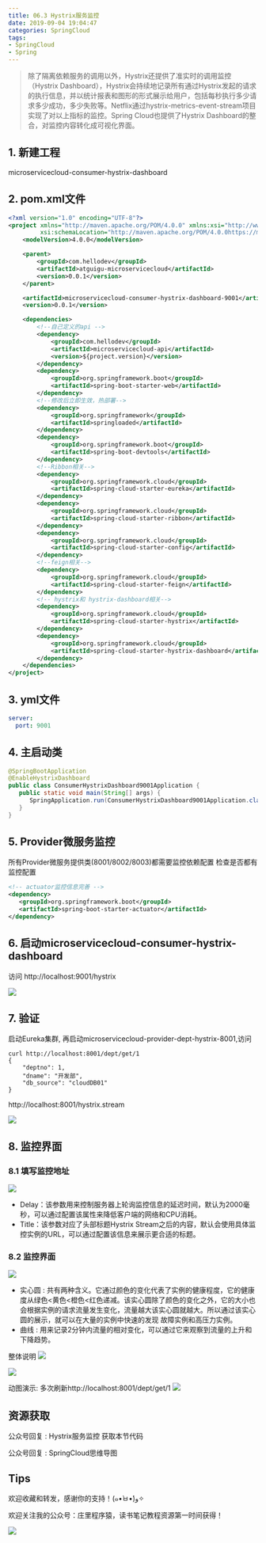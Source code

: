 ```yaml
---
title: 06.3 Hystrix服务监控
date: 2019-09-04 19:04:47
categories: SpringCloud
tags:
- SpringCloud
- Spring
---
```


> 除了隔离依赖服务的调用以外，Hystrix还提供了准实时的调用监控（Hystrix Dashboard），Hystrix会持续地记录所有通过Hystrix发起的请求的执行信息，并以统计报表和图形的形式展示给用户，包括每秒执行多少请求多少成功，多少失败等。Netflix通过hystrix-metrics-event-stream项目实现了对以上指标的监控。Spring Cloud也提供了Hystrix Dashboard的整合，对监控内容转化成可视化界面。 

<!--more-->

## 1.  新建工程
microservicecloud-consumer-hystrix-dashboard

## 2. pom.xml文件

```xml
<?xml version="1.0" encoding="UTF-8"?>
<project xmlns="http://maven.apache.org/POM/4.0.0" xmlns:xsi="http://www.w3.org/2001/XMLSchema-instance"
         xsi:schemaLocation="http://maven.apache.org/POM/4.0.0https://maven.apache.org/xsd/maven-4.0.0.xsd">
    <modelVersion>4.0.0</modelVersion>

    <parent>
        <groupId>com.hellodev</groupId>
        <artifactId>atguigu-microservicecloud</artifactId>
        <version>0.0.1</version>
    </parent>

    <artifactId>microservicecloud-consumer-hystrix-dashboard-9001</artifactId>
    <version>0.0.1</version>

    <dependencies>
        <!--自己定义的api -->
        <dependency>
            <groupId>com.hellodev</groupId>
            <artifactId>microservicecloud-api</artifactId>
            <version>${project.version}</version>
        </dependency>
        <dependency>
            <groupId>org.springframework.boot</groupId>
            <artifactId>spring-boot-starter-web</artifactId>
        </dependency>
        <!--修改后立即生效，热部署-->
        <dependency>
            <groupId>org.springframework</groupId>
            <artifactId>springloaded</artifactId>
        </dependency>
        <dependency>
            <groupId>org.springframework.boot</groupId>
            <artifactId>spring-boot-devtools</artifactId>
        </dependency>
        <!--Ribbon相关-->
        <dependency>
            <groupId>org.springframework.cloud</groupId>
            <artifactId>spring-cloud-starter-eureka</artifactId>
        </dependency>
        <dependency>
            <groupId>org.springframework.cloud</groupId>
            <artifactId>spring-cloud-starter-ribbon</artifactId>
        </dependency>
        <dependency>
            <groupId>org.springframework.cloud</groupId>
            <artifactId>spring-cloud-starter-config</artifactId>
        </dependency>
        <!--feign相关-->
        <dependency>
            <groupId>org.springframework.cloud</groupId>
            <artifactId>spring-cloud-starter-feign</artifactId>
        </dependency>
        <!-- hystrix和 hystrix-dashboard相关-->
        <dependency>
            <groupId>org.springframework.cloud</groupId>
            <artifactId>spring-cloud-starter-hystrix</artifactId>
        </dependency>
        <dependency>
            <groupId>org.springframework.cloud</groupId>
            <artifactId>spring-cloud-starter-hystrix-dashboard</artifactId>
        </dependency>
    </dependencies>
</project>
```

## 3. yml文件

```yaml
server:
  port: 9001
```

## 4. 主启动类

```java
@SpringBootApplication
@EnableHystrixDashboard
public class ConsumerHystrixDashboard9001Application {
   public static void main(String[] args) {
      SpringApplication.run(ConsumerHystrixDashboard9001Application.class, args);
   }
}
```

## 5.  Provider微服务监控
所有Provider微服务提供类(8001/8002/8003)都需要监控依赖配置
检查是否都有监控配置
```xml
<!-- actuator监控信息完善 -->
<dependency>
   <groupId>org.springframework.boot</groupId>
   <artifactId>spring-boot-starter-actuator</artifactId>
</dependency>
```

## 6.  启动microservicecloud-consumer-hystrix-dashboard
访问	http://localhost:9001/hystrix

![](https://raw.githubusercontent.com/lujiahao0708/PicRepo/master/blogPic/SpringCloud/%E5%B0%9A%E7%A1%85%E8%B0%B7-SpringCloud%E6%95%99%E7%A8%8B/06.3%20Hystrix%E6%9C%8D%E5%8A%A1%E7%9B%91%E6%8E%A7/1.Hystrix-dashboard.png)

## 7. 验证
启动Eureka集群, 再启动microservicecloud-provider-dept-hystrix-8001,访问
```jshelllanguage
curl http://localhost:8001/dept/get/1
{
    "deptno": 1,
    "dname": "开发部",
    "db_source": "cloudDB01"
}
```

http://localhost:8001/hystrix.stream

![](https://raw.githubusercontent.com/lujiahao0708/PicRepo/master/blogPic/SpringCloud/%E5%B0%9A%E7%A1%85%E8%B0%B7-SpringCloud%E6%95%99%E7%A8%8B/06.3%20Hystrix%E6%9C%8D%E5%8A%A1%E7%9B%91%E6%8E%A7/2.stream.png)

## 8. 监控界面
### 8.1 填写监控地址

![](https://raw.githubusercontent.com/lujiahao0708/PicRepo/master/blogPic/SpringCloud/%E5%B0%9A%E7%A1%85%E8%B0%B7-SpringCloud%E6%95%99%E7%A8%8B/06.3%20Hystrix%E6%9C%8D%E5%8A%A1%E7%9B%91%E6%8E%A7/3.png)

- Delay：该参数用来控制服务器上轮询监控信息的延迟时间，默认为2000毫秒，可以通过配置该属性来降低客户端的网络和CPU消耗。 
- Title：该参数对应了头部标题Hystrix Stream之后的内容，默认会使用具体监控实例的URL，可以通过配置该信息来展示更合适的标题。
  
### 8.2 监控界面
![](https://raw.githubusercontent.com/lujiahao0708/PicRepo/master/blogPic/SpringCloud/%E5%B0%9A%E7%A1%85%E8%B0%B7-SpringCloud%E6%95%99%E7%A8%8B/06.3%20Hystrix%E6%9C%8D%E5%8A%A1%E7%9B%91%E6%8E%A7/4.png)


- 实心圆 : 共有两种含义。它通过颜色的变化代表了实例的健康程度，它的健康度从绿色<黄色<橙色<红色递减。该实心圆除了颜色的变化之外，它的大小也会根据实例的请求流量发生变化，流量越大该实心圆就越大。所以通过该实心圆的展示，就可以在大量的实例中快速的发现 故障实例和高压力实例。 
- 曲线 : 用来记录2分钟内流量的相对变化，可以通过它来观察到流量的上升和下降趋势。 

整体说明
![](https://raw.githubusercontent.com/lujiahao0708/PicRepo/master/blogPic/SpringCloud/%E5%B0%9A%E7%A1%85%E8%B0%B7-SpringCloud%E6%95%99%E7%A8%8B/06.3%20Hystrix%E6%9C%8D%E5%8A%A1%E7%9B%91%E6%8E%A7/5.png)

![](https://raw.githubusercontent.com/lujiahao0708/PicRepo/master/blogPic/SpringCloud/%E5%B0%9A%E7%A1%85%E8%B0%B7-SpringCloud%E6%95%99%E7%A8%8B/06.3%20Hystrix%E6%9C%8D%E5%8A%A1%E7%9B%91%E6%8E%A7/6.png)

动图演示:
多次刷新http://localhost:8001/dept/get/1
![](https://raw.githubusercontent.com/lujiahao0708/PicRepo/master/blogPic/SpringCloud/%E5%B0%9A%E7%A1%85%E8%B0%B7-SpringCloud%E6%95%99%E7%A8%8B/06.3%20Hystrix%E6%9C%8D%E5%8A%A1%E7%9B%91%E6%8E%A7/7.Hystrix%E7%9B%91%E6%8E%A7%E6%BC%94%E7%A4%BA.gif)




## 资源获取
公众号回复 : Hystrix服务监控 获取本节代码

公众号回复 : SpringCloud思维导图

## Tips
欢迎收藏和转发，感谢你的支持！(๑•̀ㅂ•́)و✧ 

欢迎关注我的公众号：庄里程序猿，读书笔记教程资源第一时间获得！

![](https://github.com/lujiahao0708/PicRepo/raw/master/公众号二维码.jpg)
